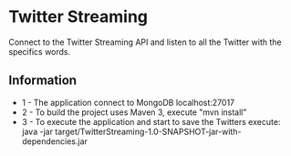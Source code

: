 Twitter Streaming
=================

Connect to the Twitter Streaming API and listen to all the Twitter with the specifics words.

Information
-----------

* 1 - The application connect to MongoDB localhost:27017
* 2 - To build the project uses Maven 3, execute "mvn install"
* 3 - To execute the application and start to save the Twitters execute: java -jar target/TwitterStreaming-1.0-SNAPSHOT-jar-with-dependencies.jar
 